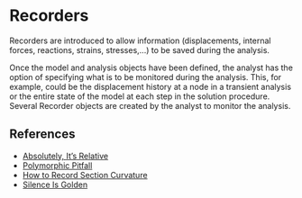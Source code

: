 # Recorders
Recorders are introduced to allow information (displacements, internal forces, reactions, strains, stresses,...) to be saved during the analysis.

Once the model and analysis objects have been defined, the analyst has the option of specifying what is to be monitored during the analysis. This, for example, could be the displacement history at a node in a transient analysis or the entire state of the model at each step in the solution procedure. Several Recorder objects are created by the analyst to monitor the analysis.


## References

- [Absolutely, It’s Relative](https://portwooddigital.com/2021/07/05/absolutely-its-relative/)
- [Polymorphic Pitfall](https://portwooddigital.com/2021/07/18/polymorphic-pitfall/)
- [How to Record Section Curvature](https://portwooddigital.com/2022/04/10/how-to-record-section-curvature/)
- [Silence Is Golden](https://portwooddigital.com/2023/09/14/silence-is-golden/)
